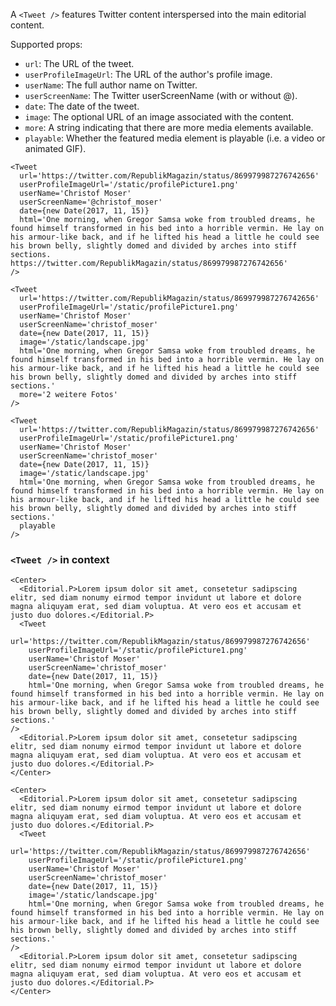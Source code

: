 A `<Tweet />` features Twitter content interspersed into the main editorial content.

Supported props:
- `url`: The URL of the tweet.
- `userProfileImageUrl`: The URL of the author's profile image.
- `userName`: The full author name on Twitter.
- `userScreenName`: The Twitter userScreenName (with or without @).
- `date`: The date of the tweet.
- `image`: The optional URL of an image associated with the content.
- `more`: A string indicating that there are more media elements available.
- `playable`: Whether the featured media element is playable (i.e. a video or animated GIF).


```react
<Tweet
  url='https://twitter.com/RepublikMagazin/status/869979987276742656'
  userProfileImageUrl='/static/profilePicture1.png'
  userName='Christof Moser'
  userScreenName='@christof_moser'
  date={new Date(2017, 11, 15)}
  html='One morning, when Gregor Samsa woke from troubled dreams, he found himself transformed in his bed into a horrible vermin. He lay on his armour-like back, and if he lifted his head a little he could see his brown belly, slightly domed and divided by arches into stiff sections. https://twitter.com/RepublikMagazin/status/869979987276742656'
/>
```


```react
<Tweet
  url='https://twitter.com/RepublikMagazin/status/869979987276742656'
  userProfileImageUrl='/static/profilePicture1.png'
  userName='Christof Moser'
  userScreenName='christof_moser'
  date={new Date(2017, 11, 15)}
  image='/static/landscape.jpg'
  html='One morning, when Gregor Samsa woke from troubled dreams, he found himself transformed in his bed into a horrible vermin. He lay on his armour-like back, and if he lifted his head a little he could see his brown belly, slightly domed and divided by arches into stiff sections.'
  more='2 weitere Fotos'
/>
```

```react
<Tweet
  url='https://twitter.com/RepublikMagazin/status/869979987276742656'
  userProfileImageUrl='/static/profilePicture1.png'
  userName='Christof Moser'
  userScreenName='christof_moser'
  date={new Date(2017, 11, 15)}
  image='/static/landscape.jpg'
  html='One morning, when Gregor Samsa woke from troubled dreams, he found himself transformed in his bed into a horrible vermin. He lay on his armour-like back, and if he lifted his head a little he could see his brown belly, slightly domed and divided by arches into stiff sections.'
  playable
/>
```


### `<Tweet />` in context

```react
<Center>
  <Editorial.P>Lorem ipsum dolor sit amet, consetetur sadipscing elitr, sed diam nonumy eirmod tempor invidunt ut labore et dolore magna aliquyam erat, sed diam voluptua. At vero eos et accusam et justo duo dolores.</Editorial.P>
  <Tweet
    url='https://twitter.com/RepublikMagazin/status/869979987276742656'
    userProfileImageUrl='/static/profilePicture1.png'
    userName='Christof Moser'
    userScreenName='christof_moser'
    date={new Date(2017, 11, 15)}
    html='One morning, when Gregor Samsa woke from troubled dreams, he found himself transformed in his bed into a horrible vermin. He lay on his armour-like back, and if he lifted his head a little he could see his brown belly, slightly domed and divided by arches into stiff sections.'
/>
  <Editorial.P>Lorem ipsum dolor sit amet, consetetur sadipscing elitr, sed diam nonumy eirmod tempor invidunt ut labore et dolore magna aliquyam erat, sed diam voluptua. At vero eos et accusam et justo duo dolores.</Editorial.P>
</Center>
```

```react
<Center>
  <Editorial.P>Lorem ipsum dolor sit amet, consetetur sadipscing elitr, sed diam nonumy eirmod tempor invidunt ut labore et dolore magna aliquyam erat, sed diam voluptua. At vero eos et accusam et justo duo dolores.</Editorial.P>
  <Tweet
    url='https://twitter.com/RepublikMagazin/status/869979987276742656'
    userProfileImageUrl='/static/profilePicture1.png'
    userName='Christof Moser'
    userScreenName='christof_moser'
    date={new Date(2017, 11, 15)}
    image='/static/landscape.jpg'
    html='One morning, when Gregor Samsa woke from troubled dreams, he found himself transformed in his bed into a horrible vermin. He lay on his armour-like back, and if he lifted his head a little he could see his brown belly, slightly domed and divided by arches into stiff sections.'
/>
  <Editorial.P>Lorem ipsum dolor sit amet, consetetur sadipscing elitr, sed diam nonumy eirmod tempor invidunt ut labore et dolore magna aliquyam erat, sed diam voluptua. At vero eos et accusam et justo duo dolores.</Editorial.P>
</Center>
```
